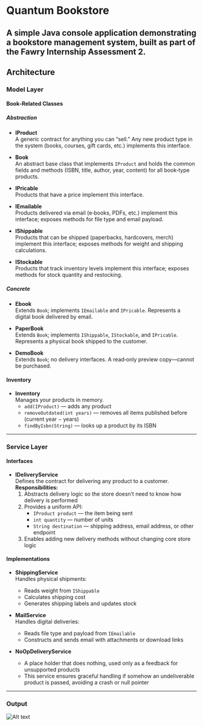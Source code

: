 # Quantum Bookstore

A simple Java console application demonstrating a bookstore management system, built as part of the Fawry Internship Assessment 2.  
---

## Architecture

### Model Layer

#### Book‑Related Classes

##### Abstraction

- **IProduct**  
  A generic contract for anything you can “sell.” Any new product type in the system (books, courses, gift cards, etc.) implements this interface.

- **Book**  
  An abstract base class that implements `IProduct` and holds the common fields and methods (ISBN, title, author, year, content) for all book‑type products.

- **IPricable**  
  Products that have a price implement this interface.

- **IEmailable**  
  Products delivered via email (e‑books, PDFs, etc.) implement this interface; exposes methods for file type and email payload.

- **IShippable**  
  Products that can be shipped (paperbacks, hardcovers, merch) implement this interface; exposes methods for weight and shipping calculations.

- **IStockable**  
  Products that track inventory levels implement this interface; exposes methods for stock quantity and restocking.

##### Concrete

- **Ebook**  
  Extends `Book`; implements `IEmailable` and `IPricable`. Represents a digital book delivered by email.

- **PaperBook**  
  Extends `Book`; implements `IShippable`, `IStockable`, and `IPricable`. Represents a physical book shipped to the customer.

- **DemoBook**  
  Extends `Book`; no delivery interfaces. A read‑only preview copy—cannot be purchased.

#### Inventory

- **Inventory**  
  Manages your products in memory.  
  - `add(IProduct)` — adds any product  
  - `removeOutdated(int years)` — removes all items published before (current year − years)  
  - `findByIsbn(String)` — looks up a product by its ISBN
---

### Service Layer

#### Interfaces

- **IDeliveryService**  
  Defines the contract for delivering any product to a customer.  
  **Responsibilities:**  
  1. Abstracts delivery logic so the store doesn’t need to know how delivery is performed  
  2. Provides a uniform API:  
     - `IProduct product` — the item being sent  
     - `int quantity` — number of units  
     - `String destination` — shipping address, email address, or other endpoint  
  3. Enables adding new delivery methods without changing core store logic  

#### Implementations

- **ShippingService**  
  Handles physical shipments:  
  - Reads weight from `IShippable`  
  - Calculates shipping cost  
  - Generates shipping labels and updates stock  

- **MailService**  
  Handles digital deliveries:  
  - Reads file type and payload from `IEmailable`  
  - Constructs and sends email with attachments or download links  

- **NoOpDeliveryService**  
  - A place holder that does nothing, used only as a feedback for unsupported products  
  - This service ensures graceful handling if somehow an undeliverable product is passed, avoiding a crash or null pointer

---

### Output
![Alt text](https://drive.google.com/file/d/1CZSLvHxoW_SPEUgB0YPgm_DbptiGN3Os/view?usp=sharing)

